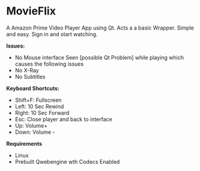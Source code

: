 **MovieFlix**
===========

A Amazon Prime Video Player App using Qt. Acts a a basic Wrapper. Simple and easy. Sign in and start watching. 

**Issues:**

 - No Mouse interface Seen [possible Qt Problem] while playing which causes the following issues
 - No X-Ray
 - No Subtitles

**Keyboard Shortcuts:**

 - Shift+F: Fullscreen
 - Left: 10 Sec Rewind
 - Right: 10 Sec Forward
 - Esc: Close player and back to interface
 - Up: Volume+
 - Down: Volume -

**Requirements**
 - Linux
 - Prebuilt Qwebengine wth Codecs Enabled